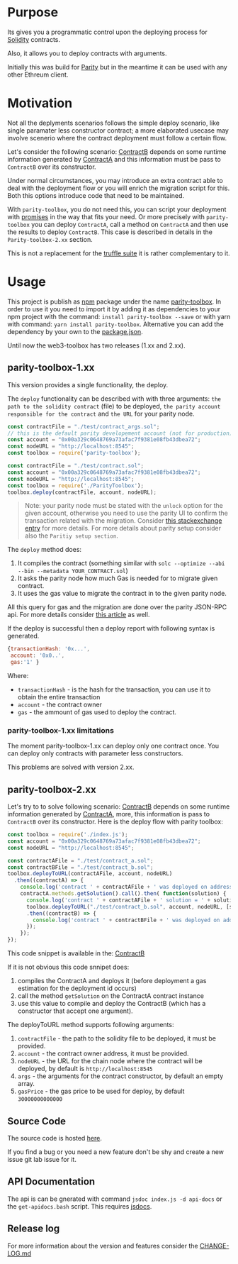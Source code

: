 # Purpose

Its gives you a programmatic control upon the deploying process for [Solidity](https://solidity.readthedocs.io/en/v0.4.21/index.html) contracts.

Also, it  allows you to deploy contracts with arguments.

Initially this was build for [Parity](https://www.parity.io/) but in the meantime it can be used with any other Ethreum client.

# Motivation

Not all the deplyments scenarios follows the simple deploy scenario,
like single paramater less constructor contract;
a more elaborated usecase may involve scenerio where the contract deployment must
follow a certain flow.


Let's consider the following scenario: [ContractB](https://github.com/norgoci/parity-toolbox/blob/master/test/contract_b.sol)
depends on some runtime information generated by [ContractA](https://github.com/norgoci/parity-toolbox/blob/master/test/contract_a.sol)
and this information must be pass to `ContractB` over its constructor.

Under normal circumstances, you may introduce an extra contract able to deal with
the deployment flow or you will enrich the migration script for this.
Both this options introduce code that need to be maintained.

With `parity-toolbox`, you do not need this, you can script your deployment with
[promises](https://developer.mozilla.org/en-US/docs/Web/JavaScript/Guide/Using_promises)
in the way that fits your need. Or more precisely with `parity-toolbox` you can deploy `ContractA`, 
call a method on `ContractA` and then use the results to deploy `ContractB`. This case is described 
in details in the `Parity-toolbox-2.xx` section.

This is not a replacement for the [truffle suite](https://truffleframework.com/) it is rather complementary to it.


# Usage

This project is publish as [npm](https://www.npmjs.com/) package under the name
[parity-toolbox](https://www.npmjs.com/package/parity-toolbox).
In order to use it  you need to import it by adding it as dependencies to your
npm project with the command: `install parity-toolbox --save`
or with yarn with command: `yarn install parity-toolbox`.
Alternative you can add the dependency by your own to the
[package.json](./package.json).


Until now the web3-toolbox has two releases (1.xx and 2.xx).


## parity-toolbox-1.xx

This version provides a single functionality, the deploy.

The `deploy` functionality can be described with  with three arguments:
`the path to the solidity contract` (file) to be deployed,
`the parity account responsible for the contract` and `the URL` for your parity node.

```javascript
const contractFile = "./test/contract_args.sol";
// this is the default parity developement account (not for production)
const account = "0x00a329c0648769a73afac7f9381e08fb43dbea72";
const nodeURL = "http://localhost:8545";
const toolbox = require('parity-toolbox');

const contractFile = "./test/contract.sol";
const account = "0x00a329c0648769a73afac7f9381e08fb43dbea72";
const nodeURL = "http://localhost:8545";
const toolbox = require('./ParityToolbox');
toolbox.deploy(contractFile, account, nodeURL);
```
> Note: your parity node must be stated with the `unlock` option for the given
account, otherwise you need to use the parity UI to confirm the transaction
related with the migration.
Consider [this stackexchange entry](https://ethereum.stackexchange.com/questions/15467/custom-parity-signer-programmatically-unlock-accounts-for-a-certain-time) for more details.
For more details about parity setup consider also the `Paritiy setup section`.

The `deploy` method does:
1. It compiles the contract (something similar with `solc --optimize --abi --bin --metadata YOUR_CONTRACT.sol`)
2. It asks the parity node how much Gas is needed for to migrate given contract.
3. It uses the gas value to migrate the contract in to the given parity node.

All this query for gas and the migration are done over the parity JSON-RPC api.
For more details consider [this article](https://wiki.parity.io/Smart-Contracts)
as well.

If the deploy is successful then a deploy report with following syntax is generated.

```javascript
{transactionHash: '0x...',
 account: '0x0..',
 gas:'1' }
```

Where:
* `transactionHash` - is the hash for the transaction, you can use it to obtain the entire transaction
* `account` - the contract owner
* `gas` - the ammount of gas used to deploy the contract.

### parity-toolbox-1.xx limitations

The moment parity-toolbox-1.xx can deploy only one contract once.
You can deploy only contracts with parameter less constructors.

This problems are solved with version 2.xx.


## parity-toolbox-2.xx

Let's try to to solve following scenario:
[ContractB](https://github.com/norgoci/parity-toolbox/blob/master/test/contract_b.sol)
 depends on some runtime information generated by [ContractA](https://github.com/norgoci/parity-toolbox/blob/master/test/contract_a.sol),
more, this information is pass to `ContractB` over its constructor.
Here is the deploy flow with parity toolbox:

```javascript
const toolbox = require('./index.js');
const account = "0x00a329c0648769a73afac7f9381e08fb43dbea72";
const nodeURL = "http://localhost:8545";

const contractAFile = "./test/contract_a.sol";
const contractBFile = "./test/contract_b.sol";
toolbox.deployToURL(contractAFile, account, nodeURL)
  .then((contractA) => {
    console.log('contract ' + contractAFile + ' was deployed on address:' + contractA.options.address);
    contractA.methods.getSolution().call().then( function(solution) {
      console.log('contract ' + contractAFile + ' solution = ' + solution);
      toolbox.deployToURL("./test/contract_b.sol", account, nodeURL, [solution])
      .then((contractB) => {
        console.log('contract ' + contractBFile + ' was deployed on address:' + contractB.options.address);
      });
    });
});
```
This code snippet is available in the: [ContractB](https://github.com/norgoci/parity-toolbox/blob/master/test/deployflow.js)

If it is not obvious this code snnipet does:
1. compiles the ContractA and deploys it (before deployment a gas estimation for the deployment id occurs)
2. call the method `getSolution` on the ContractA contract instance
3. use this value to compile and deploy the ContractB (which has a constructor that accept one argument).

The deployToURL method supports following arguments:

1. `contractFile` - the path to the solidity file to be deployed, it must be provided.
2. `account` - the contract owner address, it must be provided.
3. `nodeURL` - the URL for the chain node where the contract will be deployed, by default is `http://localhost:8545`
4. `args` - the arguments for the contract constructor, by default an empty array.
5. `gasPrice` - the gas price to be used for deploy, by default `30000000000000`


## Source Code

The source code is hosted [here](https://github.com/norgoci/parity-toolbox).

If you find a bug or you need a new feature don't be shy and create a new issue git lab issue for it.

## API Documentation

The api is can be gnerated with command `jsdoc index.js -d api-docs` or the `get-apidocs.bash` script.
This requires [jsdocs](https://www.npmjs.com/package/jsdoc).

## Release log

For more information about the version and features consider the [CHANGE-LOG.md](https://github.com/norgoci/parity-toolbox/blob/master/CHANGE-LOG.md)
